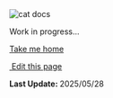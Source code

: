 <section class="lesli-parche-working">
    <img alt="cat docs" src="/images/cats/dev.png" />
    <p>Work in progress...</p>
    <a href="/">Take me home</a>
</section>

<section class="lesli-markdown-info">
    <p><a target="blank" href="https://github.com/LesliTech/LesliMailer/tree/master/docs/translations.md"><i class="ri-external-link-fill"></i>&nbsp;Edit this page</a><p/>
    <p><b>Last Update: </b>2025/05/28</p>
</section>

<!-- This code was automatically generated -->
<!-- to update this docs please run rake docs:build -->

